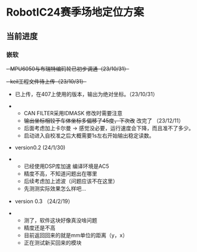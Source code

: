 # RobotIC24赛季场地定位方案
## 当前进度
### 嵌软

~~- MPU6050与布瑞特编码轮已初步调通（23/10/31）~~

~~- keil工程文件待上传（23/10/31）~~

- 已上传，在407上使用的版本，输出为绝对坐标。（23/10/31）
- - CAN FILTER采用IDMASK 修改时需要注意
  - ~~输出坐标相较于车体坐标多偏移了45度，下次改~~ 改完了 （23/12/11）
  - 后面考虑加上卡尔曼 -> 感觉没必要，运行速度会下降，而且准不了多少。
  - 启动进入自校准之后大概需要1s左右开始输出稳定读数。
 
- version0.2 (24/1/30)
- - 已经使用DSP库加速 编译环境是AC5
  - 精度不高，不知道问题出在哪里
  - 后续考虑加上滤波（问题应该不在这里）
  - 先测测实际效果怎么样吧...

- version 0.3 （24/2/19）
- - 测了，软件这块好像真没啥问题
  - 精度还是不高
  - 目前返回回来的就是mm单位的距离（y，x）
  - 正在测试新买回来的模块
  
